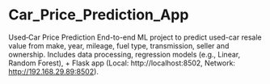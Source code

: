 # Car_Price_Prediction_App
Used‑Car Price Prediction End-to-end ML project to predict used-car resale value from make, year, mileage, fuel type, transmission, seller and ownership. Includes data processing, regression models (e.g., Linear, Random Forest), + Flask app (Local: http://localhost:8502, Network: http://192.168.29.89:8502).
